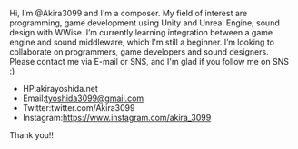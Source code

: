 Hi, I’m @Akira3099 and I'm a composer.
My field of interest are programming, game development using Unity and Unreal Engine, sound design with WWise. 
I’m currently learning integration between a game engine and sound middleware, which I'm still a beginner.
 I’m looking to collaborate on programmers, game developers and sound designers.
Please contact me via E-mail or SNS, and I'm glad if you follow me on SNS :)
- HP:akirayoshida.net
- Email:tyoshida3099@gmail.com
- Twitter:twitter.com/Akira3099
- Instagram:https://www.instagram.com/akira_3099

Thank you!!

<!---
Akira3099/Akira3099 is a ✨ special ✨ repository because its `README.md` (this file) appears on your GitHub profile.
You can click the Preview link to take a look at your changes.
--->
